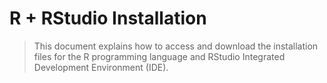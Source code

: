 # R + RStudio Installation

>This document explains how to access and download the installation files for the R programming language and RStudio Integrated Development Environment (IDE).